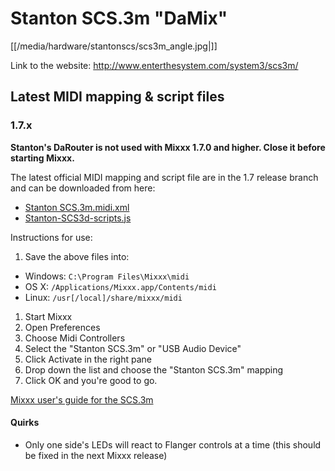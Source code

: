 # Stanton SCS.3m "DaMix"

[[/media/hardware/stantonscs/scs3m_angle.jpg|]]

Link to the website: <http://www.enterthesystem.com/system3/scs3m/>

## Latest MIDI mapping & script files

### 1.7.x

**Stanton's DaRouter is not used with Mixxx 1.7.0 and higher. Close it
before starting Mixxx.**

The latest official MIDI mapping and script file are in the 1.7 release
branch and can be downloaded from here:

  - [Stanton
    SCS.3m.midi.xml](http://bazaar.launchpad.net/~mixxxdevelopers/mixxx/release-1.6.2/download/head%3A/stantonscs.3m.midi.x-20100210155925-z0zz1677c49zvy6q-1/Stanton%20SCS.3m.midi.xml)
  - [Stanton-SCS3d-scripts.js](http://bazaar.launchpad.net/~mixxxdevelopers/mixxx/release-1.6.2/download/head%3A/stantonscs3mscripts.-20100210155934-76qul1iqhrfywjsp-1/Stanton-SCS3m-scripts.js)

Instructions for use:

1.  Save the above files into:

<!-- end list -->

  - Windows: `C:\Program Files\Mixxx\midi`
  - OS X: `/Applications/Mixxx.app/Contents/midi`
  - Linux: `/usr[/local]/share/mixxx/midi`

<!-- end list -->

1.  Start Mixxx
2.  Open Preferences
3.  Choose Midi Controllers
4.  Select the "Stanton SCS.3m" or "USB Audio Device"
5.  Click Activate in the right pane
6.  Drop down the list and choose the "Stanton SCS.3m" mapping
7.  Click OK and you're good to go.

[Mixxx user's guide for the SCS.3m](stanton_scs.3m_mixxx_user_guide)

#### Quirks

  - Only one side's LEDs will react to Flanger controls at a time (this
    should be fixed in the next Mixxx release)
